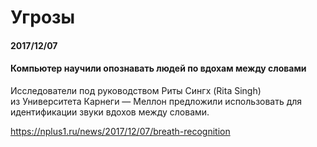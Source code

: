 # Угрозы

#### 2017/12/07

#### Компьютер научили опознавать людей по вдохам между словами

Исследователи под руководством Риты Сингх \(Rita Singh\) из Университета Карнеги — Меллон предложили использовать для идентификации звуки вдохов между словами.

https://nplus1.ru/news/2017/12/07/breath-recognition




